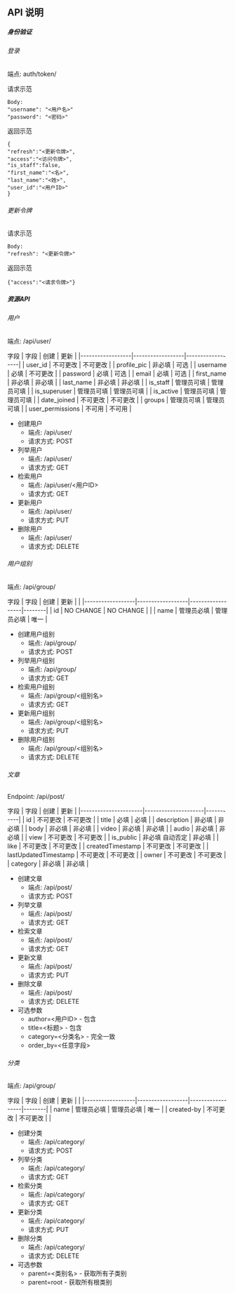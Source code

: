 ## API 说明


##### 身份验证

###### 登录
端点: auth/token/

请求示范
```text
Body:
"username": "<用户名>"
"password": "<密码>"
```

返回示范
```text
{
"refresh":"<更新令牌>",
"access":"<访问令牌>",
"is_staff":false,
"first_name":"<名>",
"last_name":"<姓>",
"user_id":"<用户ID>"
}
```
###### 更新令牌
请求示范
```text
Body:
"refresh": "<更新令牌>"
```
返回示范
```text
{"access":"<请求令牌>"}
```

##### 资源API

###### 用户
端点: /api/user/

字段
| 字段              | 创建             | 更新              |
|------------------|------------------|------------------|
| user_id          | 不可更改          | 不可更改           |
| profile_pic      | 非必填            | 可选              |
| username         | 必填              | 不可更改          |
| password         | 必填              | 可选              |
| email            | 必填              | 可选              |
| first_name       | 非必填            | 非必填            |
| last_name        | 非必填            | 非必填            |
| is_staff         | 管理员可填        | 管理员可填         |
| is_superuser     | 管理员可填        | 管理员可填         |
| is_active        | 管理员可填        | 管理员可填         |
| date_joined      | 不可更改          | 不可更改          |
| groups           | 管理员可填        | 管理员可填         |
| user_permissions | 不可用            | 不可用            |


* 创建用户
    * 端点: /api/user/
    * 请求方式: POST
* 列举用户
    * 端点: /api/user/
    * 请求方式: GET
* 检索用户
    * 端点: /api/user/<用户ID>
    * 请求方式: GET
* 更新用户
    * 端点: /api/user/<user ID>
    * 请求方式: PUT
* 删除用户
    * 端点: /api/user/<user ID>
    * 请求方式: DELETE


###### 用户组别
端点: /api/group/

字段
| 字段              | 创建             | 更新              |        |
|------------------|------------------|------------------|--------|
| id               | NO CHANGE        | NO CHANGE        |        |
| name             | 管理员必填        | 管理员必填         | 唯一    |



* 创建用户组别
    * 端点: /api/group/
    * 请求方式: POST
* 列举用户组别
    * 端点: /api/group/
    * 请求方式: GET
* 检索用户组别
    * 端点: /api/group/<组别名>
    * 请求方式: GET
* 更新用户组别
    * 端点: /api/group/<组别名>
    * 请求方式: PUT
* 删除用户组别
    * 端点: /api/group/<组别名>
    * 请求方式: DELETE


###### 文章
Endpoint: /api/post/

字段
| 字段                 | 创建                 | 更新    |
|----------------------|---------------------|-----------|
| id                   | 不可更改             | 不可更改 |
| title                | 必填                 | 必填  |
| description          | 非必填               | 非必填     |
| body                 | 非必填               | 非必填     |
| video                | 非必填               | 非必填     |
| audio                | 非必填               | 非必填     |
| view                 | 不可更改             | 不可更改   |
| is_public            | 非必填  自动否定      | 非必填     |
| like                 | 不可更改             | 不可更改   |
| createdTimestamp     | 不可更改             | 不可更改   |
| lastUpdatedTimestamp | 不可更改             | 不可更改   |
| owner                | 不可更改             | 不可更改   |
| category             | 非必填               | 非必填     |

* 创建文章
    * 端点: /api/post/
    * 请求方式: POST
* 列举文章
    * 端点: /api/post/
    * 请求方式: GET
* 检索文章
    * 端点: /api/post/<id>
    * 请求方式: GET
* 更新文章
    * 端点: /api/post/<id>
    * 请求方式: PUT
* 删除文章
    * 端点: /api/post/<id>
    * 请求方式: DELETE
* 可选参数
    * author=<用户ID> - 包含
    * title=<标题> - 包含
    * category=<分类名> - 完全一致
    * order_by=<任意字段>
  
  
###### 分类
端点: /api/group/

字段
| 字段              | 创建             | 更新              |        |
|------------------|------------------|------------------|--------|
| name             | 管理员必填        | 管理员必填         | 唯一   |
| created-by       | 不可更改          | 不可更改           |        |



* 创建分类
    * 端点: /api/category/
    * 请求方式: POST
* 列举分类
    * 端点: /api/category/
    * 请求方式: GET
* 检索分类
    * 端点: /api/category/<name>
    * 请求方式: GET
* 更新分类
    * 端点: /api/category/<name>
    * 请求方式: PUT
* 删除分类
    * 端点: /api/category/<name>
    * 请求方式: DELETE
* 可选参数
    * parent=<类别名> - 获取所有子类别
    * parent=root - 获取所有根类别
  